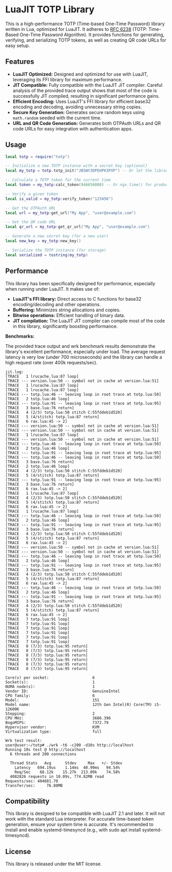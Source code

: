 
# LuaJIT TOTP Library

This is a high-performance TOTP (Time-based One-Time Password) library written in Lua, optimized for LuaJIT. It adheres to [RFC 6238](https://www.rfc-editor.org/rfc/rfc6238) (TOTP: Time-Based One-Time Password Algorithm). It provides functions for generating, verifying, and serializing TOTP tokens, as well as creating QR code URLs for easy setup.

## Features

- **LuaJIT Optimized:** Designed and optimized for use with LuaJIT, leveraging its FFI library for maximum performance.
- **JIT Compatible:**  Fully compatible with the LuaJIT JIT compiler. Careful analysis of the provided trace output shows that most of the code is successfully JIT compiled, resulting in significant performance gains.
- **Efficient Encoding:**  Uses LuaJIT's FFI library for efficient base32 encoding and decoding, avoiding unnecessary string copies.
- **Secure Key Generation:** Generates secure random keys using `math.random` seeded with the current time.
- **URL and QR Code Generation:**  Generates both OTPAuth URLs and QR code URLs for easy integration with authentication apps.

## Usage

```lua
local totp = require("totp")

-- Initialize a new TOTP instance with a secret key (optional)
local my_totp = totp.totp_init("JBSWY3DPEHPK3PXP") -- Or let the library generate a new key

-- Calculate a TOTP token for the current time
local token = my_totp:calc_token(946656000) -- Or ngx.time() for production

-- Verify a given token
local is_valid = my_totp:verify_token("123456")

-- Get the OTPAuth URL
local url = my_totp:get_url("My App", "user@example.com")

-- Get the QR code URL
local qr_url = my_totp:get_qr_url("My App", "user@example.com")

-- Generate a new secret key (for a new user)
local new_key = my_totp:new_key() 

-- Serialize the TOTP instance (for storage)
local serialized = tostring(my_totp)
```

## Performance

This library has been specifically designed for performance, especially when running under LuaJIT. It makes use of:

- **LuaJIT's FFI library:**  Direct access to C functions for base32 encoding/decoding and other operations.
- **Buffering:** Minimizes string allocations and copies.
- **Bitwise operations:** Efficient handling of binary data.
- **JIT compilation:** The LuaJIT JIT compiler can compile most of the code in this library, significantly boosting performance.

**Benchmarks:**

The provided trace output and wrk benchmark results demonstrate the library's excellent performance, especially under load. The average request latency is very low (under 700 microseconds) and the library can handle a high request rate (over 400k requests/sec).

```console
jit.log:
[TRACE   1 lrucache.lua:87 loop]
[TRACE --- version.lua:50 -- symbol not in cache at version.lua:51]
[TRACE   1 lrucache.lua:87 loop]
[TRACE   1 lrucache.lua:87 loop]
[TRACE --- totp.lua:46 -- leaving loop in root trace at totp.lua:50]
[TRACE   2 totp.lua:46 loop]
[TRACE --- totp.lua:91 -- leaving loop in root trace at totp.lua:95]
[TRACE   3 base.lua:76 return]
[TRACE   4 (2/3) totp.lua:50 stitch C:55fddeb1d520]
[TRACE   5 (4/stitch) totp.lua:87 return]
[TRACE   6 rax.lua:45 -> 2]
[TRACE --- version.lua:50 -- symbol not in cache at version.lua:51]
[TRACE --- version.lua:50 -- symbol not in cache at version.lua:51]
[TRACE   1 lrucache.lua:87 loop]
[TRACE --- version.lua:50 -- symbol not in cache at version.lua:51]
[TRACE --- totp.lua:46 -- leaving loop in root trace at totp.lua:50]
[TRACE   2 totp.lua:46 loop]
[TRACE --- totp.lua:91 -- leaving loop in root trace at totp.lua:95]
[TRACE --- totp.lua:46 -- leaving loop in root trace at totp.lua:50]
[TRACE   3 base.lua:76 return]
[TRACE   2 totp.lua:46 loop]
[TRACE   4 (2/3) totp.lua:50 stitch C:55fddeb1d520]
[TRACE   5 (4/stitch) totp.lua:87 return]
[TRACE --- totp.lua:91 -- leaving loop in root trace at totp.lua:95]
[TRACE   3 base.lua:76 return]
[TRACE   6 rax.lua:45 -> 2]
[TRACE   1 lrucache.lua:87 loop]
[TRACE   4 (2/3) totp.lua:50 stitch C:55fddeb1d520]
[TRACE   5 (4/stitch) totp.lua:87 return]
[TRACE   6 rax.lua:45 -> 2]
[TRACE   1 lrucache.lua:87 loop]
[TRACE --- totp.lua:46 -- leaving loop in root trace at totp.lua:50]
[TRACE   2 totp.lua:46 loop]
[TRACE --- totp.lua:91 -- leaving loop in root trace at totp.lua:95]
[TRACE   3 base.lua:76 return]
[TRACE   4 (2/3) totp.lua:50 stitch C:55fddeb1d520]
[TRACE   5 (4/stitch) totp.lua:87 return]
[TRACE   6 rax.lua:45 -> 2]
[TRACE --- version.lua:50 -- symbol not in cache at version.lua:51]
[TRACE --- version.lua:50 -- symbol not in cache at version.lua:51]
[TRACE --- totp.lua:46 -- leaving loop in root trace at totp.lua:50]
[TRACE   2 totp.lua:46 loop]
[TRACE --- totp.lua:91 -- leaving loop in root trace at totp.lua:95]
[TRACE   3 base.lua:76 return]
[TRACE   4 (2/3) totp.lua:50 stitch C:55fddeb1d520]
[TRACE   5 (4/stitch) totp.lua:87 return]
[TRACE   6 rax.lua:45 -> 2]
[TRACE --- totp.lua:46 -- leaving loop in root trace at totp.lua:50]
[TRACE   2 totp.lua:46 loop]
[TRACE --- totp.lua:91 -- leaving loop in root trace at totp.lua:95]
[TRACE   3 base.lua:76 return]
[TRACE   4 (2/3) totp.lua:50 stitch C:55fddeb1d520]
[TRACE   5 (4/stitch) totp.lua:87 return]
[TRACE   6 rax.lua:45 -> 2]
[TRACE   7 totp.lua:91 loop]
[TRACE   7 totp.lua:91 loop]
[TRACE   7 totp.lua:91 loop]
[TRACE   7 totp.lua:91 loop]
[TRACE   7 totp.lua:91 loop]
[TRACE   7 totp.lua:91 loop]
[TRACE   8 (7/3) totp.lua:95 return]
[TRACE   8 (7/3) totp.lua:95 return]
[TRACE   8 (7/3) totp.lua:95 return]
[TRACE   8 (7/3) totp.lua:95 return]
[TRACE   8 (7/3) totp.lua:95 return]
[TRACE   8 (7/3) totp.lua:95 return]

Core(s) per socket:                   6
Socket(s):                            1
NUMA node(s):                         1
Vendor ID:                            GenuineIntel
CPU family:                           6
Model:                                151
Model name:                           12th Gen Intel(R) Core(TM) i5-12600K
Stepping:                             2
CPU MHz:                              3686.396
BogoMIPS:                             7372.79
Hypervisor vendor:                    KVM
Virtualization type:                  full

Wrk test result:
user@user:~/totp# ./wrk -t6 -c200 -d10s http://localhost
Running 10s test @ http://localhost
  6 threads and 200 connections

  Thread Stats   Avg      Stdev     Max   +/- Stdev
    Latency   694.19us    1.14ms  40.99ms   94.54%
    Req/Sec    68.12k    15.27k  213.09k    74.58%
  4082826 requests in 10.09s, 774.82MB read
Requests/sec: 404681.70
Transfer/sec:     76.80MB
```

## Compatibility

This library is designed to be compatible with LuaJIT 2.1 and later. It will not work with the standard Lua interpreter. 
For accurate time-based token generation, ensure your system time is accurate. It's recommended to install and enable systemd-timesyncd (e.g., with sudo apt install systemd-timesyncd).

## License

This library is released under the MIT license. 
